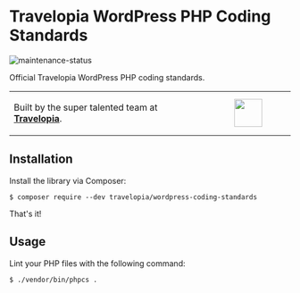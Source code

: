 # Travelopia WordPress PHP Coding Standards

![maintenance-status](https://img.shields.io/badge/maintenance-actively--developed-brightgreen.svg)

Official Travelopia WordPress PHP coding standards.

<table width="100%">
	<tr>
		<td align="left" width="70%">
            <p>Built by the super talented team at <strong><a href="https://www.travelopia.com/work-with-us/">Travelopia</a></strong>.</p>
		</td>
		<td align="center" width="30%">
			<img src="https://www.travelopia.com/wp-content/themes/travelopia/assets/svg/logo-travelopia-circle.svg" width="50" />
		</td>
	</tr>
</table>

## Installation
Install the library via Composer:

```
$ composer require --dev travelopia/wordpress-coding-standards
```

That's it!

## Usage
Lint your PHP files with the following command:

```
$ ./vendor/bin/phpcs .
```
